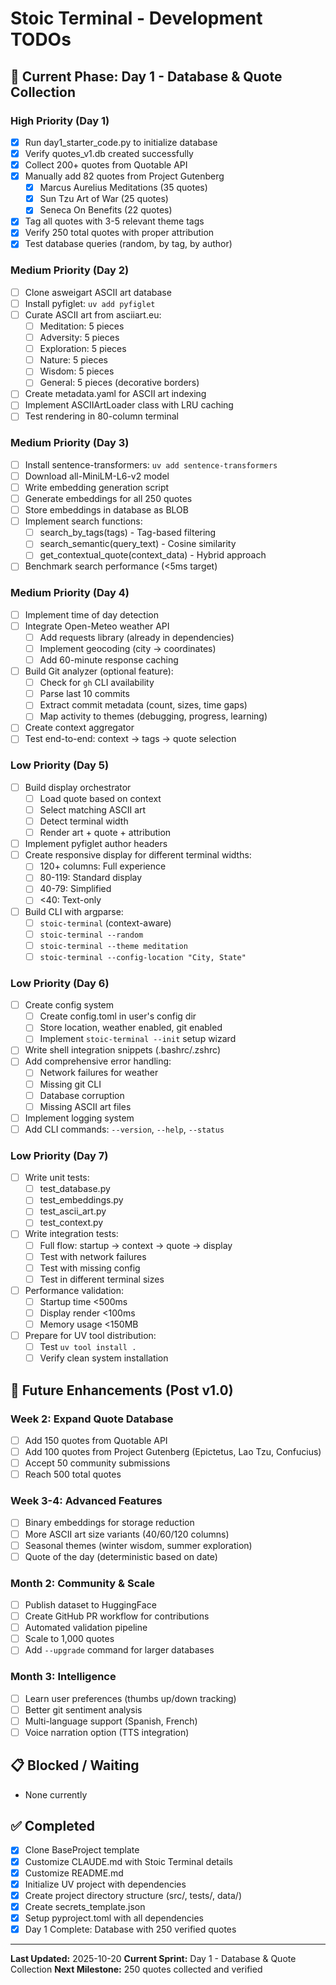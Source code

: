# Stoic Terminal - Development TODOs

## 🎯 Current Phase: Day 1 - Database & Quote Collection

### High Priority (Day 1)
- [x] Run day1_starter_code.py to initialize database
- [x] Verify quotes_v1.db created successfully
- [x] Collect 200+ quotes from Quotable API
- [x] Manually add 82 quotes from Project Gutenberg
  - [x] Marcus Aurelius Meditations (35 quotes)
  - [x] Sun Tzu Art of War (25 quotes)
  - [x] Seneca On Benefits (22 quotes)
- [x] Tag all quotes with 3-5 relevant theme tags
- [x] Verify 250 total quotes with proper attribution
- [x] Test database queries (random, by tag, by author)

### Medium Priority (Day 2)
- [ ] Clone asweigart ASCII art database
- [ ] Install pyfiglet: `uv add pyfiglet`
- [ ] Curate ASCII art from asciiart.eu:
  - [ ] Meditation: 5 pieces
  - [ ] Adversity: 5 pieces
  - [ ] Exploration: 5 pieces
  - [ ] Nature: 5 pieces
  - [ ] Wisdom: 5 pieces
  - [ ] General: 5 pieces (decorative borders)
- [ ] Create metadata.yaml for ASCII art indexing
- [ ] Implement ASCIIArtLoader class with LRU caching
- [ ] Test rendering in 80-column terminal

### Medium Priority (Day 3)
- [ ] Install sentence-transformers: `uv add sentence-transformers`
- [ ] Download all-MiniLM-L6-v2 model
- [ ] Write embedding generation script
- [ ] Generate embeddings for all 250 quotes
- [ ] Store embeddings in database as BLOB
- [ ] Implement search functions:
  - [ ] search_by_tags(tags) - Tag-based filtering
  - [ ] search_semantic(query_text) - Cosine similarity
  - [ ] get_contextual_quote(context_data) - Hybrid approach
- [ ] Benchmark search performance (<5ms target)

### Medium Priority (Day 4)
- [ ] Implement time of day detection
- [ ] Integrate Open-Meteo weather API
  - [ ] Add requests library (already in dependencies)
  - [ ] Implement geocoding (city → coordinates)
  - [ ] Add 60-minute response caching
- [ ] Build Git analyzer (optional feature):
  - [ ] Check for `gh` CLI availability
  - [ ] Parse last 10 commits
  - [ ] Extract commit metadata (count, sizes, time gaps)
  - [ ] Map activity to themes (debugging, progress, learning)
- [ ] Create context aggregator
- [ ] Test end-to-end: context → tags → quote selection

### Low Priority (Day 5)
- [ ] Build display orchestrator
  - [ ] Load quote based on context
  - [ ] Select matching ASCII art
  - [ ] Detect terminal width
  - [ ] Render art + quote + attribution
- [ ] Implement pyfiglet author headers
- [ ] Create responsive display for different terminal widths:
  - [ ] 120+ columns: Full experience
  - [ ] 80-119: Standard display
  - [ ] 40-79: Simplified
  - [ ] <40: Text-only
- [ ] Build CLI with argparse:
  - [ ] `stoic-terminal` (context-aware)
  - [ ] `stoic-terminal --random`
  - [ ] `stoic-terminal --theme meditation`
  - [ ] `stoic-terminal --config-location "City, State"`

### Low Priority (Day 6)
- [ ] Create config system
  - [ ] Create config.toml in user's config dir
  - [ ] Store location, weather enabled, git enabled
  - [ ] Implement `stoic-terminal --init` setup wizard
- [ ] Write shell integration snippets (.bashrc/.zshrc)
- [ ] Add comprehensive error handling:
  - [ ] Network failures for weather
  - [ ] Missing git CLI
  - [ ] Database corruption
  - [ ] Missing ASCII art files
- [ ] Implement logging system
- [ ] Add CLI commands: `--version`, `--help`, `--status`

### Low Priority (Day 7)
- [ ] Write unit tests:
  - [ ] test_database.py
  - [ ] test_embeddings.py
  - [ ] test_ascii_art.py
  - [ ] test_context.py
- [ ] Write integration tests:
  - [ ] Full flow: startup → context → quote → display
  - [ ] Test with network failures
  - [ ] Test with missing config
  - [ ] Test in different terminal sizes
- [ ] Performance validation:
  - [ ] Startup time <500ms
  - [ ] Display render <100ms
  - [ ] Memory usage <150MB
- [ ] Prepare for UV tool distribution:
  - [ ] Test `uv tool install .`
  - [ ] Verify clean system installation

## 🚀 Future Enhancements (Post v1.0)

### Week 2: Expand Quote Database
- [ ] Add 150 quotes from Quotable API
- [ ] Add 100 quotes from Project Gutenberg (Epictetus, Lao Tzu, Confucius)
- [ ] Accept 50 community submissions
- [ ] Reach 500 total quotes

### Week 3-4: Advanced Features
- [ ] Binary embeddings for storage reduction
- [ ] More ASCII art size variants (40/60/120 columns)
- [ ] Seasonal themes (winter wisdom, summer exploration)
- [ ] Quote of the day (deterministic based on date)

### Month 2: Community & Scale
- [ ] Publish dataset to HuggingFace
- [ ] Create GitHub PR workflow for contributions
- [ ] Automated validation pipeline
- [ ] Scale to 1,000 quotes
- [ ] Add `--upgrade` command for larger databases

### Month 3: Intelligence
- [ ] Learn user preferences (thumbs up/down tracking)
- [ ] Better git sentiment analysis
- [ ] Multi-language support (Spanish, French)
- [ ] Voice narration option (TTS integration)

## 📋 Blocked / Waiting

- None currently

## ✅ Completed

- [x] Clone BaseProject template
- [x] Customize CLAUDE.md with Stoic Terminal details
- [x] Customize README.md
- [x] Initialize UV project with dependencies
- [x] Create project directory structure (src/, tests/, data/)
- [x] Create secrets_template.json
- [x] Setup pyproject.toml with all dependencies
- [x] Day 1 Complete: Database with 250 verified quotes

---

**Last Updated:** 2025-10-20
**Current Sprint:** Day 1 - Database & Quote Collection
**Next Milestone:** 250 quotes collected and verified
